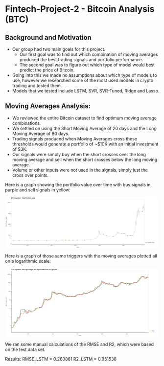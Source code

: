 # Fintech-Project-2 - Bitcoin Analysis (BTC)
## Background and Motivation
 * Our group had two main goals for this project. 
    * Our first goal was to find out which combination of moving averages       produced the best trading signals and portfolio performance.
    * The second goal was to figure out which type of model would best predict the price of Bitcoin. 
* Going into this we made no assumptions about which type of models to use, however we researched some of the most used models in crypto trading and tested them. 
* Models that we tested include LSTM, SVR, SVR-Tuned, Ridge and Lasso. 

## Moving Averages Analysis:
* We reviewed the entire Bitcoin dataset to find optimum moving average combinations. 
* We settled on using the Short Moving Average of 20 days and the Long Moving Average of 80 days. 
* Trading signals produced when Moving Averages cross these thresholds would generate a portfolio of ~$10K with an initial investment of $3K.
* Our signals were simply buy when the short crosses over the long moving average and sell when the short crosses below the long moving average.
* Volume or other inputs were not used in the signals, simply just the cross over points.

Here is a graph showing the portfolio value over time with buy signals in purple and sell signals in yellow:

![alt text](bokeh_plot_portfolio_value.png)

Here is a graph of those same triggers with the moving averages plotted all on a logarithmic scale:

![alt text](Moving_avg_plot.png)

We ran some manual calculations of the RMSE and R2, which were based on the test data set. 

Results:
RMSE_LSTM = 0.280881
R2_LSTM = 0.051536

